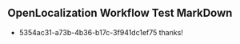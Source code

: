 ## OpenLocalization Workflow Test MarkDown
* 5354ac31-a73b-4b36-b17c-3f941dc1ef75 thanks!

<!--HONumber=Sep16_HO1-->


